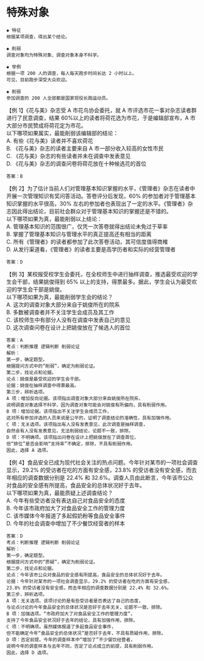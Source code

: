 # 特殊对象

```
◆ 特征
根据某项调查，得出某个结论。

◆ 削弱
调查对象均为特殊对象、调查对象本身不科学。
```

```
◆ 举例
根据一项 200 人的调查，每人每天跑步时间长达 2 小时以上。
可见，目前跑步深受大众欢迎。

◆ 削弱
参加调查的 200 人全部都是国家现役长跑运动员。
```

【例 1】《花与美》杂志受 A 市花鸟协会委托，就 A 市评选市花一事对杂志读者群进行了民意调查，结果 60%以上的读者将荷花选为市花，于是编辑部宣布，A 市大部分市民赞成将荷花定为市花。  
以下哪项如果属实，最能削弱该编辑部的结论：  
A. 有些《花与美》读者并不喜欢荷花  
B. 《花与美》杂志的读者主要来自 A 市一部分收入较高的女性市民  
C. 《花与美》杂志的有些读者并未在调查中发表意见  
D. 《花与美》杂志的调查问卷将荷花放在十种候选花的首位

```
答案：B
```

【例 2】为了估计当前人们对管理基本知识掌握的水平，《管理者》杂志在读者中开展一次管理知识有奖问答活动。答卷评分后发现，60% 的参加者对于管理基本知识掌握的水平很高，30% 左右的参加者也表现出了一定的水平。《管理者》杂志因此得出结论，目前社会群众对于管理基本知识的掌握还是不错的。  
以下哪项如果为真，最能削弱以上结论：  
A. 管理基本知识的范围很广，仅凭一次答卷就得出结论未免过于草率  
B. 掌握了管理基本知识与管理水平的真正提高还有相当的距离  
C. 所有《管理者》的读者都参加了此次答卷活动，其可信度值得商榷  
D. 从发行渠道看，《管理者》的读者主要是高学历者和实际的经营管理者

```
答案：D
```

【例 3】某校报受校学生会委托，在全校师生中进行抽样调查，推选最受欢迎的学生会干部，结果姚俊得到 65% 以上的支持，得票最多。据此，学生会认为最受欢迎的学生会干部是姚俊。  
以下哪项如果为真，最能削弱学生会的结论？  
A. 这次的调查对象大部分来自于姚俊所在的院系  
B. 多数被调查者并不关注学生会成员及其工作  
C. 该校师生中有部分人没有在调查中发表自己的意见  
D. 这次调查问卷在设计上把姚俊放在了候选人的首位

```
答案：A
考点：判断推理 逻辑判断 削弱论证
解析：
第一步，确定题型。
根据提问方式中的“削弱”，确定为削弱论证。
第二步，找论点和论据。
论点：姚俊是最受欢迎的学生会干部。
论据：姚俊在抽样调查中得票最高。
第三步，辨析选项。
A 项：增加反向论据。该项指出调查对象大部分来自姚俊所在院系，
说明调查对象选择不科学，因为调查对象可能会对姚俊有所偏向，具有削弱作用。
B 项：增加论据。该项指出不关注学生会成员工作，
这对所有参加评选的人员来说是公平的，证明了调查结论的准确性，具有加强作用。
C 项：无关选项。该项指出有人没有发表意见，此次调查是抽样调查，
自然会有人没有发表意见，无法削弱结论，论题不一致，排除。
D 项：不明确项。该项指出问卷在设计上把姚俊放在了调查首位，
但“排位”是否会影响“支持率”不确定，排除，不具有削弱作用。
因此，选择 A 选项。
```

【例 4】食品安全已成为现代社会关注的热点问题。今年针对某市的一项社会调查显示，29.2% 的受访者在吃的方面有安全感，23.8% 的受访者没有安全感，而去年相应的调查数据分别是 22.4% 和 32.6%。调查人员由此断言，今年该市公众对食品的安全感有所提高，食品安全的总体状况好于去年。  
以下哪项如果为真，最能质疑上述调查结论？  
A. 今年有些受访者没有表达自己对食品安全的态度  
B. 今年该市政府加大了对食品安全工作的管理力度  
C. 该市媒体今年报道了多起假奶粉等食品安全事件  
D. 今年的社会调查中增加了不少餐饮经营者的样本

```
答案：D
考点：判断推理 逻辑判断 削弱论证
解析：
第一步，确定题型。
根据提问方式中的“质疑”，确定为削弱论证。
第二步，找论点和论据。
论点：今年该市公众对食品的安全感有所提高，食品安全的总体状况好于去年。
论据：今年针对某市的一项社会调查显示，29.2% 的受访者在吃的方面有安全感，
23.8% 的受访者没有安全感，而去年相应的调查数据分别是 22.4% 和 32.6%。
第三步，辨析选项。
A 项：无关选项。该项讨论的是有些受访者是否表达了自己的态度，
与论点讨论的今年食品安全的总体状况是否好于去年无关，论题不一致，排除。
B 项：加强选项。“市政府加大了对食品安全工作的管理力度”，
支持了今年食品安全状况好于去年的结论，具有加强作用，排除。
C 项：不明确项。虽然媒体报道了多起食品安全事件，
但不能确定今年“食品安全的总体状况”是否好于去年，不具有质疑作用，排除。
D 项：否定前提。今年的调查样本中“增加了”不少餐饮经营者，
说明今年的调查样本与去年不同，否定了论点成立的前提，具有削弱作用。
因此，选择 D 选项。
```
